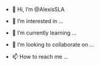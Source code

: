 - 👋 Hi, I’m @AlexisSLA

- 👀 I’m interested in ...
- 🌱 I’m currently learning ...
- 💞️ I’m looking to collaborate on ...
- 📫 How to reach me ...

<!---
AlexisSLA/AlexisSLA is a ✨ special ✨ repository because its `README.md` (this file) appears on your GitHub profile.
You can click the Preview link to take a look at your changes.
--->
